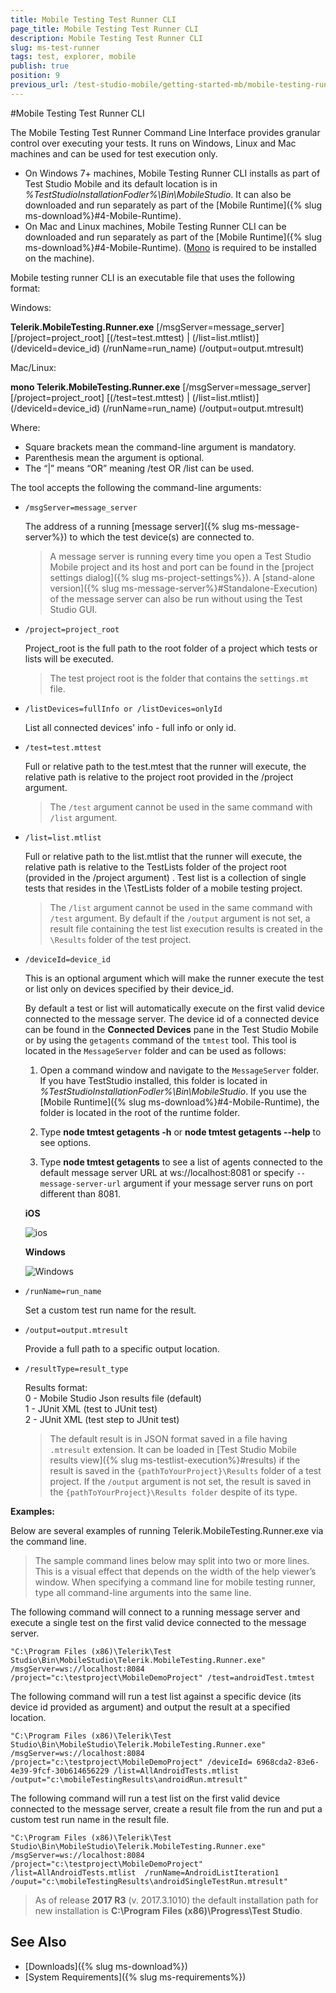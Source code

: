 ```yaml
---
title: Mobile Testing Test Runner CLI
page_title: Mobile Testing Test Runner CLI
description: Mobile Testing Test Runner CLI
slug: ms-test-runner
tags: test, explorer, mobile
publish: true
position: 9
previous_url: /test-studio-mobile/getting-started-mb/mobile-testing-runner-cli,/test-studio-mobile/knowledge-base/continuous-integration/cli
---
```

#Mobile Testing Test Runner CLI

The Mobile Testing Test Runner Command Line Interface provides granular control over executing your tests. It runs on Windows, Linux and Mac machines and can be used for test execution only.
* On Windows 7+ machines, Mobile Testing Runner CLI installs as part of Test Studio Mobile and its default location is in *%TestStudioInstallationFodler%\Bin\MobileStudio*. It can also be downloaded and run separately as part of the [Mobile Runtime]({% slug ms-download%}#4-Mobile-Runtime).
* On Mac and Linux machines, Mobile Testing Runner CLI can be downloaded and run separately as part of the [Mobile Runtime]({% slug ms-download%}#4-Mobile-Runtime). ([Mono][1] is required to be installed on the machine).

Mobile testing runner CLI is an executable file that uses the following format:

Windows:

**Telerik.MobileTesting.Runner.exe** [/msgServer=message_server] [/project=project_root]
\[(/test=test.mttest) | (/list=list.mtlist)] (/deviceId=device_id) (/runName=run_name)
(/output=output.mtresult)

Mac/Linux:

**mono Telerik.MobileTesting.Runner.exe** [/msgServer=message_server] [/project=project_root]
\[(/test=test.mttest) | (/list=list.mtlist)] (/deviceId=device_id) (/runName=run_name)
(/output=output.mtresult)

Where:
* Square brackets mean the command-line argument is mandatory. 
* Parenthesis mean the argument is optional. 
* The “|” means “OR” meaning /test OR /list can be used. 

The tool accepts the following the command-line arguments:

* `/msgServer=message_server`

	The address of a running [message server]({% slug ms-message-server%}) to which the test device(s) are connected to. 

	> A message server is running every time you open a Test Studio Mobile project and its host and port can be found in the [project settings dialog]({% slug ms-project-settings%}). A [stand-alone version]({% slug ms-message-server%}#Standalone-Execution) of the message server can also be run without using the Test Studio GUI.

* `/project=project_root`

	Project_root is the full path to the root folder of a project which tests or lists will be executed.

	> The test project root is the folder that contains the `settings.mt` file.

* `/listDevices=fullInfo or /listDevices=onlyId`

	List all connected devices' info - full info or only id.


* `/test=test.mttest`

	Full or relative path to the test.mtest that the runner will execute, the relative path is relative to the project root provided in the /project argument. 

	> The `/test` argument cannot be used in the same command with `/list` argument.

* `/list=list.mtlist`

	Full or relative path to the list.mtlist that the runner will execute, the relative path is relative to the TestLists folder of the project root (provided in the /project argument) . Test list is a collection of single tests that resides in the \TestLists folder of a mobile testing project. 

	> The `/list` argument cannot be used in the same command with `/test` argument. By default if the `/output` argument is not set, a result file containing the test list execution results is created in the `\Results` folder of the test project.

* `/deviceId=device_id`

	This is an optional argument which will make the runner execute the test or list only on devices specified by their device_id.  

	By default a test or list will automatically execute on the first valid device connected to the message server. The device id of a connected device can be found in the **Connected Devices** pane in the Test Studio Mobile or by using the `getagents` command of the `tmtest` tool. This tool is located in the `MessageServer` folder and can be used as follows:

	1. Open a command window and navigate to the `MessageServer` folder. If you have TestStudio installed, this folder is located in *%TestStudioInstallationFodler%\Bin\MobileStudio*. If you use the [Mobile Runtime]({% slug ms-download%}#4-Mobile-Runtime), the folder is located in the root of the runtime folder.

	2. Type **node tmtest getagents -h** or **node tmtest getagents --help** to see options.

	3. Type **node tmtest getagents** to see a list of agents connected to the default message server URL at ws://localhost:8081 or specify `--message-server-url` argument if your message server runs on port different than 8081.

	**iOS**

	![ios](/img/test-studio-mobile/getting-started-mb/mobile-testing-runner-cli/fig1.png)

	**Windows**

	![Windows](/img/test-studio-mobile/getting-started-mb/mobile-testing-runner-cli/fig2.png)

* `/runName=run_name`

	Set a custom test run name for the result.

* `/output=output.mtresult`

	Provide a full path to a specific output location.

* `/resultType=result_type`

	Results format:<br>
	0 - Mobile Studio Json results file (default)<br>
	1 - JUnit XML (test to JUnit test)<br>
	2 - JUnit XML (test step to JUnit test)<br>

	> The default result is in JSON format saved in a file having `.mtresult` extension. It can be loaded in [Test Studio Mobile results view]({% slug ms-testlist-execution%}#results) if the result is saved in the `{pathToYourProject}\Results` folder of a test project. 
	>If the `/output` argument is not set, the result is saved in the `{pathToYourProject}\Results folder` despite of its type.
	

**Examples:**

Below are several examples of running Telerik.MobileTesting.Runner.exe via the command line.

> The sample command lines below may split into two or more lines. This is a visual effect that depends on the width of the help viewer’s window. When specifying a command line for mobile testing runner, type all command-line arguments into the same line.

The following command will connect to a running message server and execute a single test on the first valid device connected to the message server.

	"C:\Program Files (x86)\Telerik\Test Studio\Bin\MobileStudio\Telerik.MobileTesting.Runner.exe" /msgServer=ws://localhost:8084 /project="c:\testproject\MobileDemoProject" /test=androidTest.tmtest

The following command will run a test list against a specific device (its device id provided as argument) and output the result at a specified location.

	"C:\Program Files (x86)\Telerik\Test Studio\Bin\MobileStudio\Telerik.MobileTesting.Runner.exe" /msgServer=ws://localhost:8084 /project="c:\testproject\MobileDemoProject" /deviceId= 6968cda2-83e6-4e39-9fcf-30b614656229 /list=AllAndroidTests.mtlist /output="c:\mobileTestingResults\androidRun.mtresult"

The following command will run a test list on the first valid device connected to the message server, create a result file from the run and put a custom test run name in the result file.

	"C:\Program Files (x86)\Telerik\Test Studio\Bin\MobileStudio\Telerik.MobileTesting.Runner.exe" /msgServer=ws://localhost:8084 /project="c:\testproject\MobileDemoProject" /list=AllAndroidTests.mtlist  /runName=AndroidListIteration1   /ouput="c:\mobileTestingResults\androidSingleTestRun.mtresult"


> As of release **2017 R3** (v. 2017.3.1010) the default installation path for new installation is **C:\Program Files (x86)\Progress\Test Studio**.

[1]: http://www.mono-project.com/download/

See Also
--------

* [Downloads]({% slug ms-download%})
* [System Requirements]({% slug ms-requirements%})